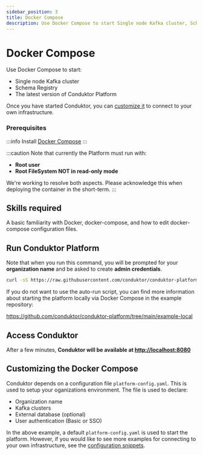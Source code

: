 ```yaml
---
sidebar_position: 3
title: Docker Compose
description: Use Docker Compose to start Single node Kafka cluster, Schema Registry and The latest version of Conduktor Platform.
---
```


# Docker Compose

Use Docker Compose to start:

- Single node Kafka cluster
- Schema Registry
- The latest version of Conduktor Platform

Once you have started Conduktor, you can [customize it](#customizing-the-docker-compose) to connect to your own infrastructure.

### Prerequisites

:::info
Install [Docker Compose](https://docs.docker.com/compose/install)
:::

:::caution
Note that currently the Platform must run with:
- **Root user**
- **Root FileSystem NOT in read-only mode**

We're working to resolve both aspects. Please acknowledge this when deploying the container in the short-term. 
:::

## Skills required

A basic familiarity with Docker, docker-compose, and how to edit docker-compose configuration files.
 
## Run Conduktor Platform

Note that when you run this command, you will be prompted for your **organization name** and be asked to create **admin credentials**.

```bash
curl -sS https://raw.githubusercontent.com/conduktor/conduktor-platform/main/example-local/autorun/autorun.sh | bash -s setup
```

If you do not want to use the auto-run script, you can find more information about starting the platform locally via Docker Compose in the example repository:

https://github.com/conduktor/conduktor-platform/tree/main/example-local

## Access Conduktor

After a few minutes, **Conduktor will be available at [http://localhost:8080](http://localhost:8080)**

## Customizing the Docker Compose

Conduktor depends on a configuration file `platform-config.yaml`. This is used to setup your oganizations environment. The file is used to declare:

- Organization name
- Kafka clusters
- External database (optional)
- User authentication (Basic or SSO)

In the above example, a default `platform-config.yaml` is used to start the platform. However, if you would like to see more examples for connecting to your own infrastructure, see the [configuration snippets](./../../configuration/configuration-snippets.md).
